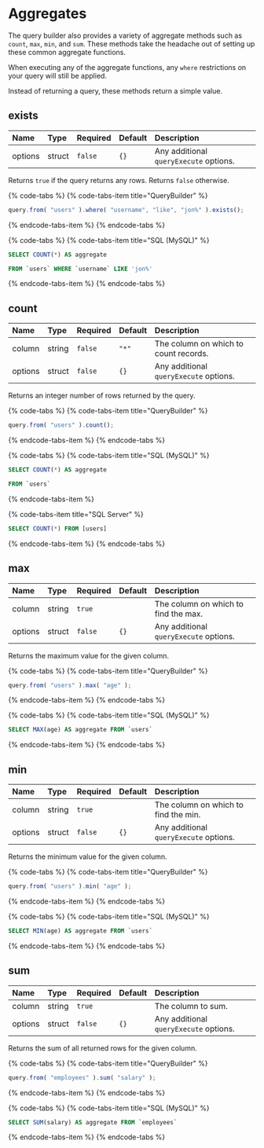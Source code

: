 # Aggregates

The query builder also provides a variety of aggregate methods such as `count`, `max`, `min`, and `sum`. These methods take the headache out of setting up these common aggregate functions.

When executing any of the aggregate functions, any `where` restrictions on your query will still be applied.

Instead of returning a query, these methods return a simple value.

## exists

| Name | Type | Required | Default | Description |
| :--- | :--- | :--- | :--- | :--- |
| options | struct | `false` | `{}` | Any additional `queryExecute` options. |

Returns `true` if the query returns any rows.  Returns `false` otherwise.

{% code-tabs %}
{% code-tabs-item title="QueryBuilder" %}
```javascript
query.from( "users" ).where( "username", "like", "jon%" ).exists();
```
{% endcode-tabs-item %}
{% endcode-tabs %}

{% code-tabs %}
{% code-tabs-item title="SQL \(MySQL\)" %}
```sql
SELECT COUNT(*) AS aggregate FROM `users` WHERE `username` LIKE 'jon%'
```
{% endcode-tabs-item %}
{% endcode-tabs %}

## count

| Name | Type | Required | Default | Description |
| :--- | :--- | :--- | :--- | :--- |
| column | string | `false` | `"*"` | The column on which to count records. |
| options | struct | `false` | `{}` | Any additional `queryExecute` options. |

Returns an integer number of rows returned by the query.

{% code-tabs %}
{% code-tabs-item title="QueryBuilder" %}
```javascript
query.from( "users" ).count();
```
{% endcode-tabs-item %}
{% endcode-tabs %}

{% code-tabs %}
{% code-tabs-item title="SQL \(MySQL\)" %}
```sql
SELECT COUNT(*) AS aggregate FROM `users`
```
{% endcode-tabs-item %}

{% code-tabs-item title="SQL Server" %}
```sql
SELECT COUNT(*) FROM [users]
```
{% endcode-tabs-item %}
{% endcode-tabs %}

## max

| Name | Type | Required | Default | Description |
| :--- | :--- | :--- | :--- | :--- |
| column | string | `true` |  | The column on which to find the max. |
| options | struct | `false` | `{}` | Any additional `queryExecute` options. |

Returns the maximum value for the given column.

{% code-tabs %}
{% code-tabs-item title="QueryBuilder" %}
```javascript
query.from( "users" ).max( "age" );
```
{% endcode-tabs-item %}
{% endcode-tabs %}

{% code-tabs %}
{% code-tabs-item title="SQL \(MySQL\)" %}
```sql
SELECT MAX(age) AS aggregate FROM `users`
```
{% endcode-tabs-item %}
{% endcode-tabs %}

## min

| Name | Type | Required | Default | Description |
| :--- | :--- | :--- | :--- | :--- |
| column | string | `true` |  | The column on which to find the min. |
| options | struct | `false` | `{}` | Any additional `queryExecute` options. |

Returns the minimum value for the given column.

{% code-tabs %}
{% code-tabs-item title="QueryBuilder" %}
```javascript
query.from( "users" ).min( "age" );
```
{% endcode-tabs-item %}
{% endcode-tabs %}

{% code-tabs %}
{% code-tabs-item title="SQL \(MySQL\)" %}
```sql
SELECT MIN(age) AS aggregate FROM `users`
```
{% endcode-tabs-item %}
{% endcode-tabs %}

## sum

| Name | Type | Required | Default | Description |
| :--- | :--- | :--- | :--- | :--- |
| column | string | `true` |  | The column to sum. |
| options | struct | `false` | `{}` | Any additional `queryExecute` options. |

Returns the sum of all returned rows for the given column.

{% code-tabs %}
{% code-tabs-item title="QueryBuilder" %}
```javascript
query.from( "employees" ).sum( "salary" );
```
{% endcode-tabs-item %}
{% endcode-tabs %}

{% code-tabs %}
{% code-tabs-item title="SQL \(MySQL\)" %}
```sql
SELECT SUM(salary) AS aggregate FROM `employees`
```
{% endcode-tabs-item %}
{% endcode-tabs %}

